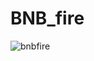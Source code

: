 # BNB_fire

![bnbfire](https://user-images.githubusercontent.com/121312707/229457134-02abb9e3-7517-4580-830d-9752bebe6f81.png)
